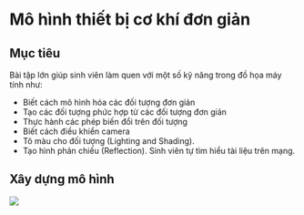 # Mô hình thiết bị cơ khí đơn giản

## Mục tiêu

Bài tập lớn giúp sinh viên làm quen với một số kỹ năng trong đồ họa máy tính như:

- Biết cách mô hình hóa các đối tượng đơn giản
- Tạo các đối tượng phức hợp từ các đối tượng đơn giản
- Thực hành các phép biến đổi trên đối tượng
- Biết cách điều khiển camera
- Tô màu cho đối tượng (Lighting and Shading).
- Tạo hình phản chiếu (Reflection). Sinh viên tự tìm hiểu tài liệu trên mạng.

## Xây dựng mô hình

<img src="p1.png">

